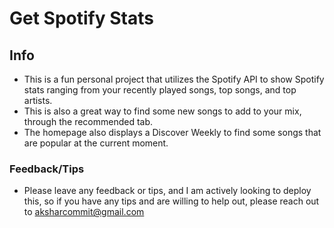 # Get Spotify Stats

## Info
* This is a fun personal project that utilizes the Spotify API to show Spotify stats ranging from your recently played songs, top songs, and top artists.
* This is also a great way to find some new songs to add to your mix, through the recommended tab.
* The homepage also displays a Discover Weekly to find some songs that are popular at the current moment.

### Feedback/Tips
* Please leave any feedback or tips, and I am actively looking to deploy this, so if you have any tips and are willing to help out, please reach out to aksharcommit@gmail.com 
